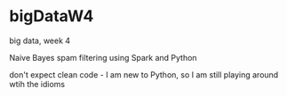 bigDataW4
=========

big data, week 4

Naive Bayes spam filtering using Spark and Python

don't expect clean code - I am new to Python, so I am still playing around wtih the idioms
